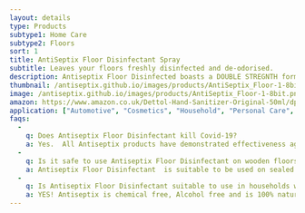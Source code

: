 ```yaml
---
layout: details
type: Products
subtype1: Home Care
subtype2: Floors
sort: 1
title: AntiSeptix Floor Disinfectant Spray
subtitle: Leaves your floors freshly disinfected and de-odorised.
description: Antiseptix Floor Disinfected boasts a DOUBLE STREGNTH formula specially developed to disinfect the grimiest floors all over your house. This formula is proven to kill 99.9% of bacteria, fungus, and virus. fresh, healthy floors for everyone at home from the baby crawler to the 3 second rule floor eater, Antiseptix Floor Disinfectant has got you covered.
thumbnail: /antiseptix.github.io/images/products/AntiSeptix_Floor-1-8bit.png
image: /antiseptix.github.io/images/products/AntiSeptix_Floor-1-8bit.png
amazon: https://www.amazon.co.uk/Dettol-Hand-Sanitizer-Original-50ml/dp/B08HYQW9GP/ref=sr_1_4?keywords=dettol+instant+hand+sanitizer&qid=1661961971&refinements=p_76%3A419158031&rnid=419157031&rps=1&sprefix=dettol+instant+%2Caps%2C80&sr=8-4
application: ["Automotive", "Cosmetics", "Household", "Personal Care", "Pet Care", "Recreational Activities", "Travel"]
faqs:
  -
    q: Does Antiseptix Floor Disinfectant kill Covid-19? 
    a: Yes.  All Antiseptix products have demonstrated effectiveness against the Covid-19 virus (SARS-CoV-2) when used in accordance with the directions for use. 
  -
    q: Is it safe to use Antiseptix Floor Disinfectant on wooden floors? 
    a: Antiseptix Floor Disinfectant  is suitable to be used on sealed wooden floors, Tiles, Hardwood, Laminated flooring, Concrete and Hard Floors.
  -
    q: Is Antiseptix Floor Disinfectant suitable to use in households with children and pets?
    a: YES! Antiseptix is chemical free, Alcohol free and is 100% natural as well and being non- toxic. Please ensure the product remains out of a child’s reach.
---
```

